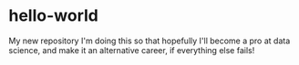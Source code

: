 # hello-world
My new repository
I'm doing this so that hopefully I'll become a pro at data science, and make it an alternative career, if everything else fails!
